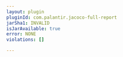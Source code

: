 ```yaml
---
layout: plugin
pluginId: com.palantir.jacoco-full-report
jarSha1: INVALID
isJarAvailable: true
error: NONE
violations: []

---
```


